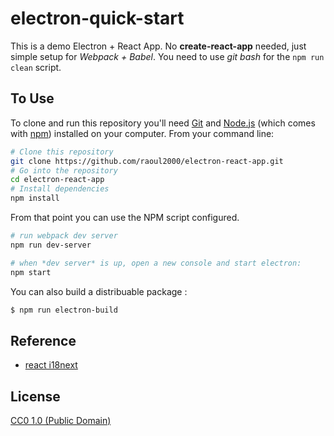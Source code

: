 # electron-quick-start

This is a demo Electron + React App. No **create-react-app** needed, just simple setup for *Webpack + Babel*.
You need to use *git bash* for the `npm run clean` script.

## To Use

To clone and run this repository you'll need [Git](https://git-scm.com) and [Node.js](https://nodejs.org/en/download/) (which comes with [npm](http://npmjs.com)) installed on your computer. From your command line:

```bash
# Clone this repository
git clone https://github.com/raoul2000/electron-react-app.git
# Go into the repository
cd electron-react-app
# Install dependencies
npm install
```
From that point you can use the NPM script configured.
```bash
# run webpack dev server
npm run dev-server

# when *dev server* is up, open a new console and start electron:
npm start
```

You can also build a distribuable package :
```bash
$ npm run electron-build
```

## Reference
- [react i18next](https://react.i18next.com/)


## License

[CC0 1.0 (Public Domain)](LICENSE.md)
